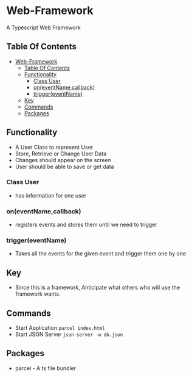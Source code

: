 # Web-Framework

A Typescript Web Framework

## Table Of Contents

- [Web-Framework](#web-framework)
  - [Table Of Contents](#table-of-contents)
  - [Functionality](#functionality)
    - [Class User](#class-user)
    - [on(eventName,callback)](#oneventnamecallback)
    - [trigger(eventName)](#triggereventname)
  - [Key](#key)
  - [Commands](#commands)
  - [Packages](#packages)

## Functionality

- A User Class to represent User
- Store, Retrieve or Change User Data
- Changes should appear on the screen
- User should be able to save or get data

### Class User

- has information for one user

### on(eventName,callback)

- registers events and stores them until we need to trigger

### trigger(eventName)

- Takes all the events for the given event and trigger them one by one

## Key

- Since this is a framework, Anticipate what others who will use the framework wants.

## Commands

- Start Application `parcel index.html`
- Start JSON Server `json-server -w db.json`

## Packages

- parcel - A ts file bundler
